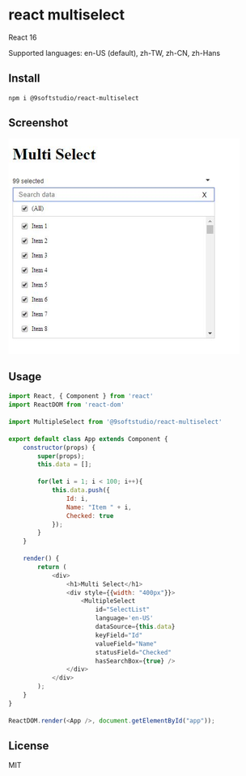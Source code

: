 react multiselect
=========================
React 16

Supported languages: en-US (default), zh-TW, zh-CN, zh-Hans
## Install
```
npm i @9softstudio/react-multiselect
```
## Screenshot

<img src="https://raw.githubusercontent.com/9softstudio/React-components/master/react-multiselect/screenshots/ReactMultiselect.jpg" />

## Usage
```javascript
import React, { Component } from 'react'
import ReactDOM from 'react-dom'

import MultipleSelect from '@9softstudio/react-multiselect'

export default class App extends Component {
    constructor(props) {
        super(props);
        this.data = [];

        for(let i = 1; i < 100; i++){
            this.data.push({
                Id: i,
                Name: "Item " + i,
                Checked: true
            });
        }
    }

    render() {
        return (
            <div>
                <h1>Multi Select</h1>
                <div style={{width: "400px"}}>
                    <MultipleSelect
                        id="SelectList"
                        language='en-US'
                        dataSource={this.data}
                        keyField="Id"
                        valueField="Name"
                        statusField="Checked"
                        hasSearchBox={true} />
                </div>
            </div>
        );
    }
}

ReactDOM.render(<App />, document.getElementById("app"));
```

## License

MIT